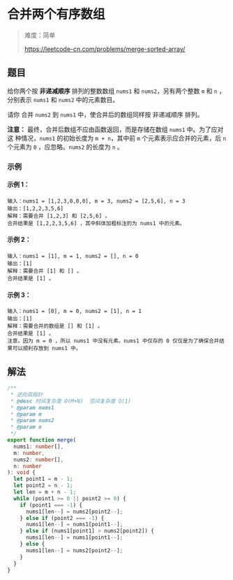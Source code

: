 # 合并两个有序数组

> 难度：简单
>
> https://leetcode-cn.com/problems/merge-sorted-array/

## 题目

给你两个按 **非递减顺序** 排列的整数数组 `nums1` 和 `nums2`，另有两个整数 `m` 和
`n` ，分别表示 `nums1` 和 `nums2` 中的元素数目。

请你 合并 `nums2` 到 `nums1` 中，使合并后的数组同样按 非递减顺序 排列。

**注意：** 最终，合并后数组不应由函数返回，而是存储在数组 `nums1` 中。为了应对这
种情况，`nums1` 的初始长度为 `m + n`，其中前 `m` 个元素表示应合并的元素，后 `n`
个元素为 `0` ，应忽略。`nums2` 的长度为 `n` 。

### 示例

#### 示例 1：

```
输入：nums1 = [1,2,3,0,0,0], m = 3, nums2 = [2,5,6], n = 3
输出：[1,2,2,3,5,6]
解释：需要合并 [1,2,3] 和 [2,5,6] 。
合并结果是 [1,2,2,3,5,6] ，其中斜体加粗标注的为 nums1 中的元素。
```

#### 示例 2：

```
输入：nums1 = [1], m = 1, nums2 = [], n = 0
输出：[1]
解释：需要合并 [1] 和 [] 。
合并结果是 [1] 。
```

#### 示例 3：

```
输入：nums1 = [0], m = 0, nums2 = [1], n = 1
输出：[1]
解释：需要合并的数组是 [] 和 [1] 。
合并结果是 [1] 。
注意，因为 m = 0 ，所以 nums1 中没有元素。nums1 中仅存的 0 仅仅是为了确保合并结果可以顺利存放到 nums1 中。
```

## 解法

```typescript
/**
 * 逆向双指针
 * @desc 时间复杂度 O(M+N)  空间复杂度 O(1)
 * @param nums1
 * @param m
 * @param nums2
 * @param n
 */
export function merge(
  nums1: number[],
  m: number,
  nums2: number[],
  n: number
): void {
  let point1 = m - 1;
  let point2 = n - 1;
  let len = m + n - 1;
  while (point1 >= 0 || point2 >= 0) {
    if (point1 === -1) {
      nums1[len--] = nums2[point2--];
    } else if (point2 === -1) {
      nums1[len--] = nums1[point1--];
    } else if (nums1[point1] > nums2[point2]) {
      nums1[len--] = nums1[point1--];
    } else {
      nums1[len--] = nums2[point2--];
    }
  }
}
```
